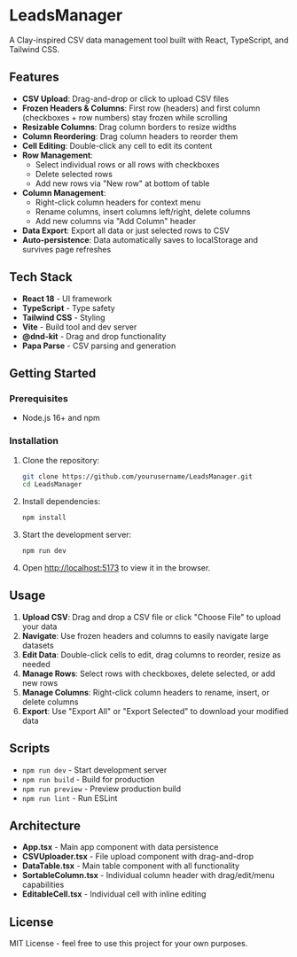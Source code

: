 # LeadsManager

A Clay-inspired CSV data management tool built with React, TypeScript, and Tailwind CSS.

## Features

- **CSV Upload**: Drag-and-drop or click to upload CSV files
- **Frozen Headers & Columns**: First row (headers) and first column (checkboxes + row numbers) stay frozen while scrolling
- **Resizable Columns**: Drag column borders to resize widths
- **Column Reordering**: Drag column headers to reorder them
- **Cell Editing**: Double-click any cell to edit its content
- **Row Management**: 
  - Select individual rows or all rows with checkboxes
  - Delete selected rows
  - Add new rows via "New row" at bottom of table
- **Column Management**: 
  - Right-click column headers for context menu
  - Rename columns, insert columns left/right, delete columns
  - Add new columns via "Add Column" header
- **Data Export**: Export all data or just selected rows to CSV
- **Auto-persistence**: Data automatically saves to localStorage and survives page refreshes

## Tech Stack

- **React 18** - UI framework
- **TypeScript** - Type safety
- **Tailwind CSS** - Styling
- **Vite** - Build tool and dev server
- **@dnd-kit** - Drag and drop functionality
- **Papa Parse** - CSV parsing and generation

## Getting Started

### Prerequisites
- Node.js 16+ and npm

### Installation

1. Clone the repository:
   ```bash
   git clone https://github.com/yourusername/LeadsManager.git
   cd LeadsManager
   ```

2. Install dependencies:
   ```bash
   npm install
   ```

3. Start the development server:
   ```bash
   npm run dev
   ```

4. Open [http://localhost:5173](http://localhost:5173) to view it in the browser.

## Usage

1. **Upload CSV**: Drag and drop a CSV file or click "Choose File" to upload your data
2. **Navigate**: Use frozen headers and columns to easily navigate large datasets
3. **Edit Data**: Double-click cells to edit, drag columns to reorder, resize as needed
4. **Manage Rows**: Select rows with checkboxes, delete selected, or add new rows
5. **Manage Columns**: Right-click column headers to rename, insert, or delete columns
6. **Export**: Use "Export All" or "Export Selected" to download your modified data

## Scripts

- `npm run dev` - Start development server
- `npm run build` - Build for production
- `npm run preview` - Preview production build
- `npm run lint` - Run ESLint

## Architecture

- **App.tsx** - Main app component with data persistence
- **CSVUploader.tsx** - File upload component with drag-and-drop
- **DataTable.tsx** - Main table component with all functionality
- **SortableColumn.tsx** - Individual column header with drag/edit/menu capabilities
- **EditableCell.tsx** - Individual cell with inline editing

## License

MIT License - feel free to use this project for your own purposes.